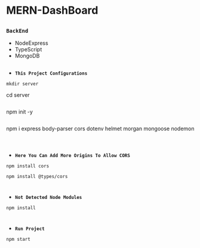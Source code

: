 # MERN-DashBoard

##
###  `BackEnd`
* NodeExpress
* TypeScript
* MongoDB

##
- **`This Project Configurations`**
```
mkdir server
```
cd server
```
```
npm init -y
```
```
npm i express body-parser cors dotenv helmet morgan mongoose nodemon 
```
```
#  
- **`Here You Can Add More Origins To Allow CORS`**
```
npm install cors
```
```
npm install @types/cors
```
#
- **`Not Detected Node Modules`**
```
npm install
```
#
- **`Run Project`**
```
npm start
```